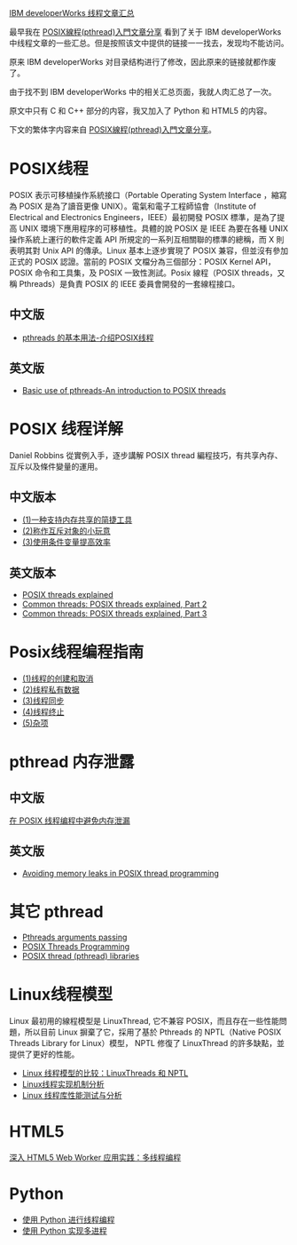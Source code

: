 [IBM developerWorks 线程文章汇总](http://zengrong.net/post/2163.htm)

最早我在 [POSIX線程(pthread)入門文章分享][1] 看到了关于 IBM developerWorks 中线程文章的一些汇总。但是按照该文中提供的链接一一找去，发现均不能访问。

原来 IBM developerWorks 对目录结构进行了修改，因此原来的链接就都作废了。

由于找不到 IBM developerWorks 中的相关汇总页面，我就人肉汇总了一次。

原文中只有 C 和 C++ 部分的内容，我又加入了 Python 和 HTML5 的内容。

下文的繁体字内容来自 [POSIX線程(pthread)入門文章分享][1]。<!--more-->

# POSIX线程

POSIX 表示可移植操作系統接口（Portable Operating System Interface ，縮寫為 POSIX 是為了讀音更像 UNIX）。電氣和電子工程師協會（Institute of Electrical and Electronics Engineers，IEEE）最初開發 POSIX 標準，是為了提高 UNIX 環境下應用程序的可移植性。具體的說 POSIX 是 IEEE 為要在各種 UNIX 操作系統上運行的軟件定義 API 所規定的一系列互相關聯的標準的總稱，而 X 則表明其對 Unix API 的傳承。Linux 基本上逐步實現了 POSIX 兼容，但並沒有參加正式的 POSIX 認證。當前的 POSIX 文檔分為三個部分：POSIX Kernel API，POSIX 命令和工具集，及 POSIX 一致性測試。Posix 線程（POSIX threads，又稱 Pthreads）是負責 POSIX 的 IEEE 委員會開發的一套線程接口。

## 中文版

* [pthreads 的基本用法-介绍POSIX线程][5]

## 英文版

* [Basic use of pthreads-An introduction to POSIX threads][17]

# POSIX 线程详解

Daniel Robbins 從實例入手，逐步講解 POSIX thread 編程技巧，有共享內存、互斥以及條件變量的運用。

## 中文版本

* [(1)一种支持内存共享的简捷工具][3]
* [(2)称作互斥对象的小玩意][4]
* [(3)使用条件变量提高效率][11]

## 英文版本

* [POSIX threads explained][13]
* [Common threads: POSIX threads explained, Part 2][14]
* [Common threads: POSIX threads explained, Part 3][15]

# Posix线程编程指南

* [(1)线程的创建和取消][6]
* [(2)线程私有数据][7]
* [(3)线程同步][8]
* [(4)线程终止][9]
* [(5)杂项][10]
 
# pthread 内存泄露

## 中文版

[在 POSIX 线程编程中避免内存泄漏][23]

## 英文版

* [Avoiding memory leaks in POSIX thread programming][16]

# 其它 pthread

* [Pthreads arguments passing][18]
* [POSIX Threads Programming][19]
* [POSIX thread (pthread) libraries][20]

# Linux线程模型

Linux 最初用的線程模型是 LinuxThread, 它不兼容 POSIX，而且存在一些性能問題，所以目前 Linux 摒棄了它，採用了基於 Pthreads 的 NPTL（Native POSIX Threads Library for Linux）模型， NPTL 修復了 LinuxThread 的許多缺點，並提供了更好的性能。

* [Linux 线程模型的比较：LinuxThreads 和 NPTL][2]
* [Linux线程实现机制分析][5]
* [Linux 线程库性能测试与分析][12]

# HTML5

[深入 HTML5 Web Worker 应用实践：多线程编程][21]

# Python

* [使用 Python 进行线程编程][22]
* [使用 Python 实现多进程][24]


[1]: http://dragonspring.pixnet.net/blog/post/32963482-posix%E7%B7%9A%E7%A8%8B%28pthread%29%E5%85%A5%E9%96%80%E6%96%87%E7%AB%A0%E5%88%86%E4%BA%AB
[2]: http://www.ibm.com/developerworks/cn/linux/l-threading.html
[3]: http://www.ibm.com/developerworks/cn/linux/thread/posix_thread1/
[4]: http://www.ibm.com/developerworks/cn/linux/thread/posix_thread2/
[11]: http://www.ibm.com/developerworks/cn/linux/thread/posix_thread3/
[5]: http://www.ibm.com/developerworks/cn/linux/l-pthred/
[6]: http://www.ibm.com/developerworks/cn/linux/thread/posix_threadapi/part1/
[7]: http://www.ibm.com/developerworks/cn/linux/thread/posix_threadapi/part2/
[8]: http://www.ibm.com/developerworks/cn/linux/thread/posix_threadapi/part3/
[9]: http://www.ibm.com/developerworks/cn/linux/thread/posix_threadapi/part4/
[10]: http://www.ibm.com/developerworks/cn/linux/thread/posix_threadapi/part5/
[12]: http://www.ibm.com/developerworks/cn/linux/l-nptl/
[13]: http://www.ibm.com/developerworks/linux/library/l-posix1/
[14]: http://www.ibm.com/developerworks/linux/library/l-posix2/
[15]: http://www.ibm.com/developerworks/linux/library/l-posix3/
[16]: http://www.ibm.com/developerworks/linux/library/l-memory-leaks/
[17]: http://www.ibm.com/developerworks/linux/library/l-pthred/
[18]: http://www.domaigne.com/blog/computing/pthreads-arguments-passing/
[19]: https://computing.llnl.gov/tutorials/pthreads/
[20]: http://www.yolinux.com/TUTORIALS/LinuxTutorialPosixThreads.html
[21]: http://www.ibm.com/developerworks/cn/web/1112_sunch_webworker/
[22]: http://www.ibm.com/developerworks/cn/aix/library/au-threadingpython/
[23]: http://www.ibm.com/developerworks/cn/linux/l-memory-leaks/
[24]: http://www.ibm.com/developerworks/cn/aix/library/au-multiprocessing/
